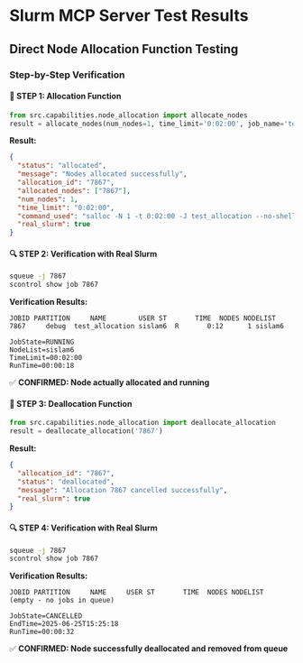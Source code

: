 # Slurm MCP Server Test Results

## Direct Node Allocation Function Testing

### Step-by-Step Verification

#### 🚀 STEP 1: Allocation Function
```python
from src.capabilities.node_allocation import allocate_nodes
result = allocate_nodes(num_nodes=1, time_limit='0:02:00', job_name='test_allocation')
```

**Result:**
```json
{
  "status": "allocated",
  "message": "Nodes allocated successfully", 
  "allocation_id": "7867",
  "allocated_nodes": ["7867"],
  "num_nodes": 1,
  "time_limit": "0:02:00",
  "command_used": "salloc -N 1 -t 0:02:00 -J test_allocation --no-shell",
  "real_slurm": true
}
```

#### 🔍 STEP 2: Verification with Real Slurm
```bash
squeue -j 7867
scontrol show job 7867
```

**Verification Results:**
```
JOBID PARTITION     NAME        USER ST       TIME  NODES NODELIST
7867     debug  test_allocation sislam6  R       0:12      1 sislam6

JobState=RUNNING
NodeList=sislam6  
TimeLimit=00:02:00
RunTime=00:00:18
```
✅ **CONFIRMED: Node actually allocated and running**

#### 🧹 STEP 3: Deallocation Function
```python
from src.capabilities.node_allocation import deallocate_allocation
result = deallocate_allocation('7867')
```

**Result:**
```json
{
  "allocation_id": "7867",
  "status": "deallocated", 
  "message": "Allocation 7867 cancelled successfully",
  "real_slurm": true
}
```

#### 🔍 STEP 4: Verification with Real Slurm
```bash
squeue -j 7867
scontrol show job 7867
```

**Verification Results:**
```
JOBID PARTITION     NAME     USER ST       TIME  NODES NODELIST
(empty - no jobs in queue)

JobState=CANCELLED
EndTime=2025-06-25T15:25:18
RunTime=00:00:32
```
✅ **CONFIRMED: Node successfully deallocated and removed from queue**



